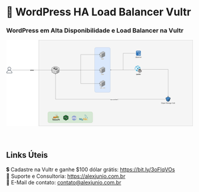 # 🚀 WordPress HA Load Balancer Vultr
### WordPress em Alta Disponibilidade e Load Balancer na Vultr </br>


![alt text](https://github.com/alejunio/WordPress-HA-Load-Balancer-Vultr/raw/main/WordPress%20-%20HA%20Vultr.drawio.png) </br> </br> </br>

## Links Úteis
💲 Cadastre na Vultr e ganhe $100 dólar grátis: https://bit.ly/3oFlqVOs </br>
💼 Suporte e Consultoria: https://alexjunio.com.br </br>
📧 E-Mail de contato: contato@alexjunio.com.br </br>
